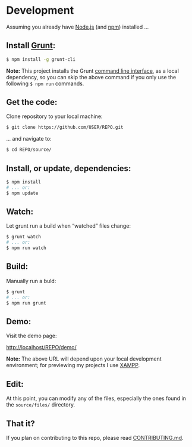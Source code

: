 # Development

Assuming you already have [Node.js](http://nodejs.org/) (and [npm](https://www.npmjs.org/)) installed …

## Install [Grunt](http://gruntjs.com/):

```bash
$ npm install -g grunt-cli
```

**Note:** This project installs the Grunt [command line interface](https://github.com/gruntjs/grunt-cli), as a local dependency, so you can skip the above command if you only use the following `$ npm run` commands.

## Get the code:

Clone repository to your local machine:

```bash
$ git clone https://github.com/USER/REPO.git
```

... and navigate to:

```bash
$ cd REPO/source/
```

## Install, or update, dependencies:

```bash
$ npm install
# ... or:
$ npm update
```

## Watch:

Let grunt run a build when “watched” files change:

```bash
$ grunt watch
# ... or:
$ npm run watch
```

## Build:

Manually run a buld:

```bash
$ grunt
# ... or:
$ npm run grunt
```

## Demo:

Visit the demo page:

<http://localhost/REPO/demo/>

**Note:** The above URL will depend upon your local development environment; for previewing my projects I use [XAMPP](http://www.apachefriends.org/index.html).

## Edit:

At this point, you can modify any of the files, especially the ones found in the `source/files/` directory.

## That it?

If you plan on contributing to this repo, please read [CONTRIBUTING.md](CONTRIBUTING.md).

